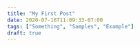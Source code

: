 ```yaml
---
title: "My First Post"
date: 2020-07-16T11:09:33-07:00
tags: ["Something", "Samples", "Example"]
draft: true
---
```


